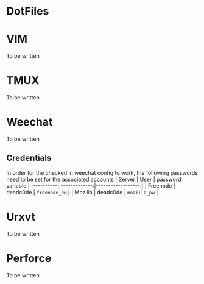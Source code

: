 # DotFiles 

# VIM
To be written

# TMUX
To be written

# Weechat
To be written

## Credentials
In order for the checked in weechat config to work, the following passwords need to be set for the associated accounts
| Server   |      User     | password variable |
|----------|:-------------:|------------------:|
| Freenode |    deadc0de   |     `freenode_pw` |
| Mozilla  |    deadc0de   |      `mozilla_pw` |

# Urxvt
To be written


# Perforce
To be written
